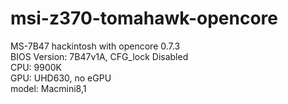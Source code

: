 # msi-z370-tomahawk-opencore
MS-7B47 hackintosh with opencore 0.7.3  
BIOS Version: 7B47v1A, CFG_lock Disabled  
CPU: 9900K  
GPU: UHD630, no eGPU  
model: Macmini8,1  
 
